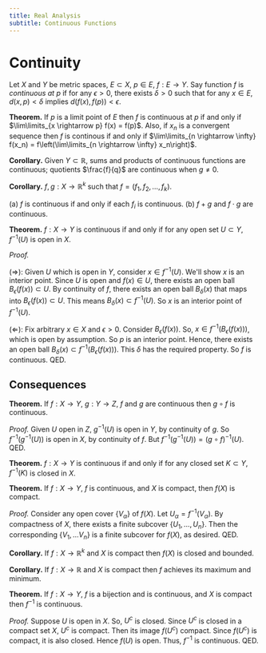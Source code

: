 ```yaml
---
title: Real Analysis
subtitle: Continuous Functions
---
```


# Continuity

Let $X$ and $Y$ be metric spaces, $E \subset X$, $p \in E$, $f : E \rightarrow Y$. Say function $f$ is _continuous at $p$_ if for any $\epsilon > 0$, there exists $\delta > 0$ such that for any $x \in E$, $d(x, p) < \delta$ implies $d(f(x), f(p)) < \epsilon$.

__Theorem.__ If $p$ is a limit point of $E$ then $f$ is continuous at $p$ if and only if $\lim\limits_{x \rightarrow p} f(x) = f(p)$. Also, if $x_n$ is a convergent sequence then $f$ is continous if and only if $\lim\limits_{n \rightarrow \infty} f(x_n) = f\left(\lim\limits_{n \rightarrow \infty} x_n\right)$.

__Corollary.__ Given $Y \subset \mathbb{R}$, sums and products of continuous functions are continuous; quotients $\frac{f}{q}$ are continuous when $g \neq 0$.

__Corollary.__ $f, g : X \rightarrow \mathbb{R}^k$ such that $f = (f_1, f_2, \dots, f_k)$.

(a) $f$ is continuous if and only if each $f_i$ is continuous.
(b) $f + g$ and $f \cdot g$ are continuous.

__Theorem.__ $f : X \rightarrow Y$ is continuous if and only if for any open set $U \subset Y$, $f^{-1}(U)$ is open in $X$.

_Proof._

($\Rightarrow$): Given $U$ which is open in $Y$, consider $x \in f^{-1}(U)$. We'll show $x$ is an interior point. Since $U$ is open and $f(x) \in U$, there exists an open ball $B_\epsilon(f(x)) \subset U$. By continuity of $f$, there exists an open ball $B_\delta(x)$ that maps into $B_\epsilon(f(x)) \subset U$. This means $B_\delta(x) \subset f^{-1}(U)$. So $x$ is an interior point of $f^{-1}(U)$.

($\Leftarrow$): Fix arbitrary $x \in X$ and $\epsilon > 0$. Consider $B_\epsilon(f(x))$. So, $x \in f^{-1}(B_\epsilon(f(x)))$, which is open by assumption. So $p$ is an interior point. Hence, there exists an open ball $B_\delta(x) \subset f^{-1}(B_\epsilon(f(x)))$. This $\delta$ has the required property. So $f$ is continuous. QED.

## Consequences

__Theorem.__ If $f : X \rightarrow Y$, $g : Y \rightarrow Z$, $f$ and $g$ are continuous then $g \circ f$ is continuous.

_Proof._ Given $U$ open in $Z$, $g^{-1}(U)$ is open in $Y$, by continuity of $g$. So $f^{-1}(g^{-1}(U))$ is open in $X$, by continuity of $f$. But $f^{-1}(g^{-1}(U)) = (g \circ f)^{-1}(U)$. QED.

__Theorem.__ $f : X \rightarrow Y$ is continuous if and only if for any closed set $K \subset Y$, $f^{-1}(K)$ is closed in $X$.

__Theorem.__ If $f : X \rightarrow Y$, $f$ is continuous, and $X$ is compact, then $f(X)$ is compact.

_Proof._ Consider any open cover $\{V_\alpha\}$ of $f(X)$. Let $U_\alpha = f^{-1}(V_\alpha)$. By compactness of $X$, there exists a finite subcover $\{U_1, \dots, U_n\}$. Then the corresponding $\{V_1, \dots V_n\}$ is a finite subcover for $f(X)$, as desired. QED.

__Corollary.__ If $f : X \rightarrow \mathbb{R}^k$ and $X$ is compact then $f(X)$ is closed and bounded.

__Corollary.__ If $f : X \rightarrow \mathbb{R}$ and $X$ is compact then $f$ achieves its maximum and minimum.

__Theorem.__ If $f : X \rightarrow Y$, $f$ is a bijection and is continuous, and $X$ is compact then $f^{-1}$ is continuous.

_Proof._ Suppose $U$ is open in $X$. So, $U^c$ is closed. Since $U^c$ is closed in a compact set $X$, $U^c$ is compact. Then its image $f(U^c)$ compact. Since $f(U^c)$ is compact, it is also closed. Hence $f(U)$ is open. Thus, $f^{-1}$ is continuous. QED.
